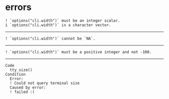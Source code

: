 # errors

    ! `options("cli.width")` must be an integer scalar.
    i `options("cli.width")` is a character vector.

---

    ! `options("cli.width")` cannot be `NA`.

---

    ! `options("cli.width")` must be a positive integer and not -100.

---

    Code
      tty_size()
    Condition
      Error:
      ! Could not query terminal size
      Caused by error:
      ! failed :(


